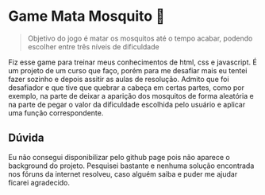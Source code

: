 # Game Mata Mosquito 🦟
> Objetivo do jogo é matar os mosquitos até o tempo acabar, podendo escolher entre três níveis de dificuldade

Fiz esse game para treinar meus conhecimentos de html, css e javascript. É um projeto de um curso que faço, porém para me desafiar mais eu tentei fazer sozinho e depois assitir as aulas de resolução. Admito que foi desafiador e que tive que quebrar a cabeça em certas partes, como por exemplo, na parte de deixar a aparição dos mosquitos de forma aleatória e na parte de pegar o valor da dificuldade escolhida pelo usuário e aplicar uma função correspondente.

## Dúvida

Eu não consegui disponibilizar pelo github page pois não aparece o background do projeto. Pesquisei bastante e nenhuma solução encontrada nos fóruns da internet resolveu, caso alguém saiba e puder me ajudar ficarei agradecido.
